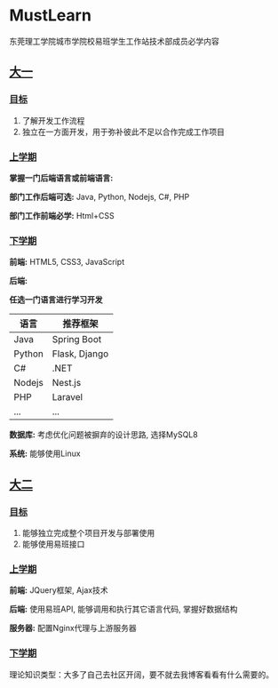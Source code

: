 # MustLearn

东莞理工学院城市学院校易班学生工作站技术部成员必学内容

## [大一](#大一)

### [目标](#目标)

1. 了解开发工作流程
2. 独立在一方面开发，用于弥补彼此不足以合作完成工作项目

### [上学期](#上学期)

**掌握一门后端语言或前端语言:**

**部门工作后端可选:** Java, Python, Nodejs, C#, PHP

**部门工作前端必学:** Html+CSS

### [下学期](#下学期)

**前端:** HTML5, CSS3, JavaScript

**后端:**

**任选一门语言进行学习开发**

| 语言 | 推荐框架 |
| --- | --- |
| Java | Spring Boot |
| Python | Flask, Django |
| C# | .NET |
| Nodejs | Nest.js |
| PHP | Laravel |
| ... | ... |

**数据库:** 考虑优化问题被摒弃的设计思路, 选择MySQL8

**系统:** 能够使用Linux

## [大二](#大二)

### [目标](#目标)

1. 能够独立完成整个项目开发与部署使用
2. 能够使用易班接口

### [上学期](#上学期)

**前端:** JQuery框架, Ajax技术

**后端:** 使用易班API, 能够调用和执行其它语言代码, 掌握好数据结构

**服务器:** 配置Nginx代理与上游服务器

### [下学期](#下学期)

理论知识类型：大多了自己去社区开阔，要不就去我博客看看有什么需要的。
